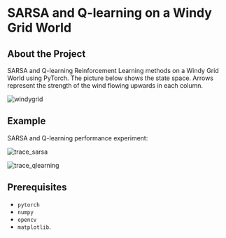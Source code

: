 
# SARSA and Q-learning on a Windy Grid World

## About the Project
SARSA and Q-learning Reinforcement Learning methods on a Windy Grid World using PyTorch. The picture below shows the state space. Arrows represent the strength of the wind flowing upwards in each column.

![windygrid](https://user-images.githubusercontent.com/71031687/113525028-d9756980-95b2-11eb-9551-15da6b73f0c2.png)

## Example

SARSA and Q-learning performance experiment:

![trace_sarsa](https://user-images.githubusercontent.com/71031687/113525262-2ad22880-95b4-11eb-8662-0043fa0c41d9.png)

![trace_qlearning](https://user-images.githubusercontent.com/71031687/113525122-6e786280-95b3-11eb-9b9f-ef1b9566f203.png)

## Prerequisites
* ```pytorch```
* ```numpy```
* ```opencv```
* ```matplotlib```.

